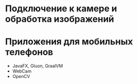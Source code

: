 # Подключение к камере и обработка изображений
# Приложения для мобильных телефонов

- JavaFX, Gluon, GraalVM
- WebCam
- OpenCV